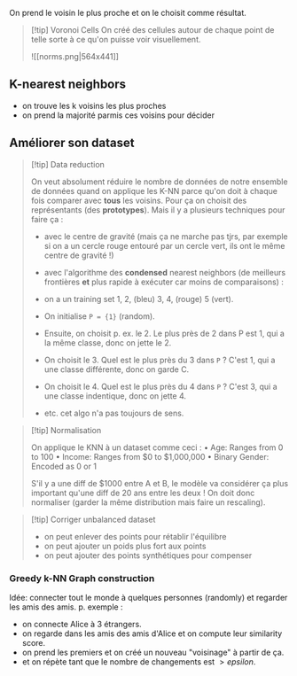 On prend le voisin le plus proche et on le choisit comme résultat.

> [!tip] Voronoi Cells
> On créé des cellules autour de chaque point de telle sorte à ce qu'on puisse voir visuellement.
> 
> ![[norms.png|564x441]]
## K-nearest neighbors

- on trouve les k voisins les plus proches
- on prend la majorité parmis ces voisins pour décider
## Améliorer son dataset

> [!tip] Data reduction
> 
> On veut absolument réduire le nombre de données de notre ensemble de données quand on applique les K-NN parce qu'on doit à chaque fois comparer avec **tous** les voisins. Pour ça on choisit des représentants (des **prototypes**). Mais il y a plusieurs techniques pour faire ça :
> 
> - avec le centre de gravité (mais ça ne marche pas tjrs, par exemple si on a un cercle rouge entouré par un cercle vert, ils ont le même centre de gravité !)
>  
> -  avec l'algorithme des **condensed** nearest neighbors (de meilleurs frontières **et** plus rapide à exécuter car moins de comparaisons) :
>	- on a un training set 1, 2, (bleu) 3, 4, (rouge) 5 (vert).
>	- On initialise `P = {1}` (random).
>	- Ensuite, on choisit p. ex. le 2. Le plus près de 2 dans P est 1, qui a la même classe, donc on jette le 2.
>	- On choisit le 3. Quel est le plus près du 3 dans `P` ? C'est 1, qui a une classe différente, donc on garde C.
>	- On choisit le 4. Quel est le plus près du 4 dans `P` ? C'est 3, qui a une classe indentique, donc on jette 4.
>	- etc. cet algo n'a pas toujours de sens.

> [!tip] Normalisation
> 
> On applique le KNN à un dataset comme ceci : 
> • Age: Ranges from 0 to 100
> • Income: Ranges from $0 to $1,000,000
> • Binary Gender: Encoded as 0 or 1
> 
> S'il y a une diff de $1000 entre A et B, le modèle va considérer ça plus important qu'une diff de 20 ans entre les deux ! On doit donc normaliser (garder la même distribution mais faire un rescaling).

> [!tip] Corriger unbalanced dataset
> 
> - on peut enlever des points pour rétablir l'équilibre
> - on peut ajouter un poids plus fort aux points 
> - on peut ajouter des points synthétiques pour compenser
### Greedy k-NN Graph construction

Idée: connecter tout le monde à quelques personnes (randomly) et regarder les amis des amis.
p. exemple :
- on connecte Alice à 3 étrangers.
- on regarde dans les amis des amis d'Alice et on compute leur similarity score.
- on prend les premiers et on créé un nouveau "voisinage" à partir de ça.
- et on répète tant que le nombre de changements est $>epsilon$.

